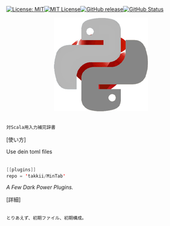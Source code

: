 [![License: MIT](https://img.shields.io/badge/License-MIT-yellow.svg)](https://opensource.org/licenses/MIT)[![MIT License](http://img.shields.io/badge/license-MIT-blue.svg?style=flat)](LICENSE)[![GitHub release](https://img.shields.io/github/release/takkii/MinTab.svg?style=flat)](GitHub)[![GitHub Status](https://img.shields.io/github/last-commit/takkii/MinTab.svg?style=flat)](GitHub)

<div align="center"><img src="https://github.com/takkii/Bignyanco/blob/master/images/python_ruby.gif" alt="PythonとRuby" title="logo"></div>

```markdown

対Scala用入力補完辞書

```

[使い方]

Use dein toml files

```scala

[[plugins]]
repo = 'takkii/MinTab'

```

*A Few Dark Power Plugins.*

[詳細]

```markdown

とりあえず、初期ファイル、初期構成。

```
